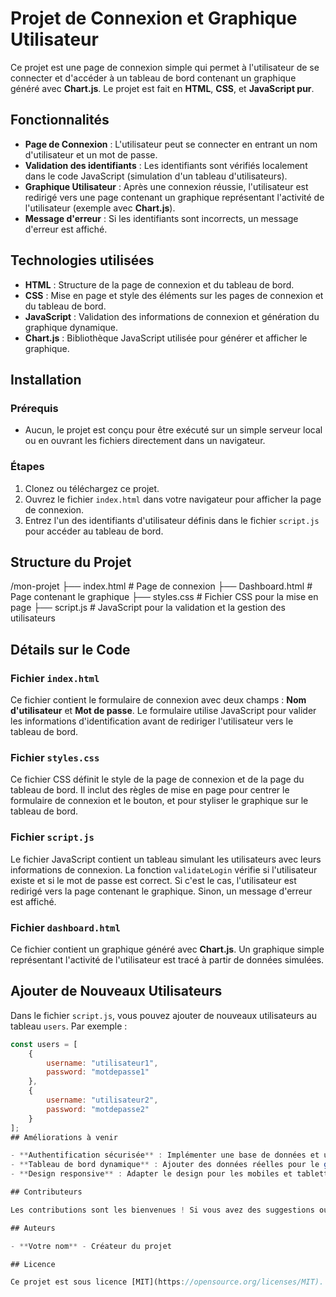# Projet de Connexion et Graphique Utilisateur

Ce projet est une page de connexion simple qui permet à l'utilisateur de se connecter et d'accéder à un tableau de bord contenant un graphique généré avec **Chart.js**. Le projet est fait en **HTML**, **CSS**, et **JavaScript pur**.

## Fonctionnalités

- **Page de Connexion** : L'utilisateur peut se connecter en entrant un nom d'utilisateur et un mot de passe.
- **Validation des identifiants** : Les identifiants sont vérifiés localement dans le code JavaScript (simulation d'un tableau d'utilisateurs).
- **Graphique Utilisateur** : Après une connexion réussie, l'utilisateur est redirigé vers une page contenant un graphique représentant l'activité de l'utilisateur (exemple avec **Chart.js**).
- **Message d'erreur** : Si les identifiants sont incorrects, un message d'erreur est affiché.

## Technologies utilisées

- **HTML** : Structure de la page de connexion et du tableau de bord.
- **CSS** : Mise en page et style des éléments sur les pages de connexion et du tableau de bord.
- **JavaScript** : Validation des informations de connexion et génération du graphique dynamique.
- **Chart.js** : Bibliothèque JavaScript utilisée pour générer et afficher le graphique.

## Installation

### Prérequis
- Aucun, le projet est conçu pour être exécuté sur un simple serveur local ou en ouvrant les fichiers directement dans un navigateur.

### Étapes

1. Clonez ou téléchargez ce projet.
2. Ouvrez le fichier `index.html` dans votre navigateur pour afficher la page de connexion.
3. Entrez l'un des identifiants d'utilisateur définis dans le fichier `script.js` pour accéder au tableau de bord.

## Structure du Projet
/mon-projet ├── index.html # Page de connexion ├── Dashboard.html # Page contenant le graphique ├── styles.css # Fichier CSS pour la mise en page ├── script.js # JavaScript pour la validation et la gestion des utilisateurs


## Détails sur le Code

### Fichier `index.html`
Ce fichier contient le formulaire de connexion avec deux champs : **Nom d'utilisateur** et **Mot de passe**. Le formulaire utilise JavaScript pour valider les informations d'identification avant de rediriger l'utilisateur vers le tableau de bord.

### Fichier `styles.css`
Ce fichier CSS définit le style de la page de connexion et de la page du tableau de bord. Il inclut des règles de mise en page pour centrer le formulaire de connexion et le bouton, et pour styliser le graphique sur le tableau de bord.

### Fichier `script.js`
Le fichier JavaScript contient un tableau simulant les utilisateurs avec leurs informations de connexion. La fonction `validateLogin` vérifie si l'utilisateur existe et si le mot de passe est correct. Si c'est le cas, l'utilisateur est redirigé vers la page contenant le graphique. Sinon, un message d'erreur est affiché.

### Fichier `dashboard.html`
Ce fichier contient un graphique généré avec **Chart.js**. Un graphique simple représentant l'activité de l'utilisateur est tracé à partir de données simulées.

## Ajouter de Nouveaux Utilisateurs

Dans le fichier `script.js`, vous pouvez ajouter de nouveaux utilisateurs au tableau `users`. Par exemple :

```javascript
const users = [
    {
        username: "utilisateur1",
        password: "motdepasse1"
    },
    {
        username: "utilisateur2",
        password: "motdepasse2"
    }
];
## Améliorations à venir

- **Authentification sécurisée** : Implémenter une base de données et un backend pour une gestion plus sécurisée des utilisateurs.
- **Tableau de bord dynamique** : Ajouter des données réelles pour le graphique (ex. données d'activité utilisateur en temps réel).
- **Design responsive** : Adapter le design pour les mobiles et tablettes.

## Contributeurs

Les contributions sont les bienvenues ! Si vous avez des suggestions ou des améliorations à proposer, ouvrez une pull request ou soumettez un issue.

## Auteurs

- **Votre nom** - Créateur du projet

## Licence

Ce projet est sous licence [MIT](https://opensource.org/licenses/MIT).

